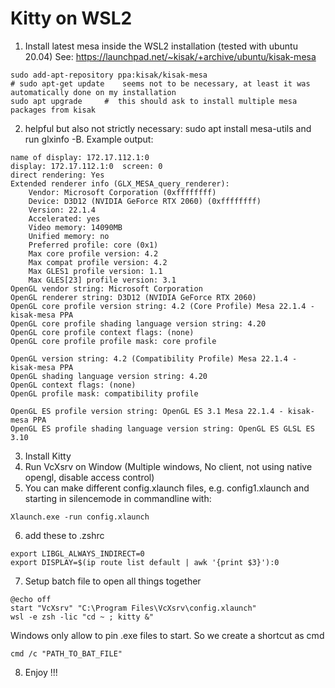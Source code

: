 # Kitty on WSL2

1. Install latest mesa inside the WSL2 installation (tested with ubuntu 20.04) See: https://launchpad.net/~kisak/+archive/ubuntu/kisak-mesa

```
sudo add-apt-repository ppa:kisak/kisak-mesa
# sudo apt-get update    seems not to be necessary, at least it was automatically done on my installation
sudo apt upgrade     #  this should ask to install multiple mesa packages from kisak
```

2. helpful but also not strictly necessary: sudo apt install mesa-utils and run glxinfo -B.
Example output:
```
name of display: 172.17.112.1:0
display: 172.17.112.1:0  screen: 0
direct rendering: Yes
Extended renderer info (GLX_MESA_query_renderer):
    Vendor: Microsoft Corporation (0xffffffff)
    Device: D3D12 (NVIDIA GeForce RTX 2060) (0xffffffff)
    Version: 22.1.4
    Accelerated: yes
    Video memory: 14090MB
    Unified memory: no
    Preferred profile: core (0x1)
    Max core profile version: 4.2
    Max compat profile version: 4.2
    Max GLES1 profile version: 1.1
    Max GLES[23] profile version: 3.1
OpenGL vendor string: Microsoft Corporation
OpenGL renderer string: D3D12 (NVIDIA GeForce RTX 2060)
OpenGL core profile version string: 4.2 (Core Profile) Mesa 22.1.4 - kisak-mesa PPA
OpenGL core profile shading language version string: 4.20
OpenGL core profile context flags: (none)
OpenGL core profile profile mask: core profile

OpenGL version string: 4.2 (Compatibility Profile) Mesa 22.1.4 - kisak-mesa PPA
OpenGL shading language version string: 4.20
OpenGL context flags: (none)
OpenGL profile mask: compatibility profile

OpenGL ES profile version string: OpenGL ES 3.1 Mesa 22.1.4 - kisak-mesa PPA
OpenGL ES profile shading language version string: OpenGL ES GLSL ES 3.10
```
3. Install Kitty
4. Run VcXsrv on Window (Multiple windows, No client, not using native opengl, disable access control)
5. You can make different config.xlaunch files, e.g. config1.xlaunch and starting in silencemode in commandline with:
```
Xlaunch.exe -run config.xlaunch
```
6. add these to .zshrc
```
export LIBGL_ALWAYS_INDIRECT=0
export DISPLAY=$(ip route list default | awk '{print $3}'):0
```
7. Setup batch file to open all things together
```
@echo off
start "VcXsrv" "C:\Program Files\VcXsrv\config.xlaunch"
wsl -e zsh -lic "cd ~ ; kitty &"
```
Windows only allow to pin .exe files to start. So we create a shortcut as cmd
```
cmd /c "PATH_TO_BAT_FILE"
```
8. Enjoy !!!



